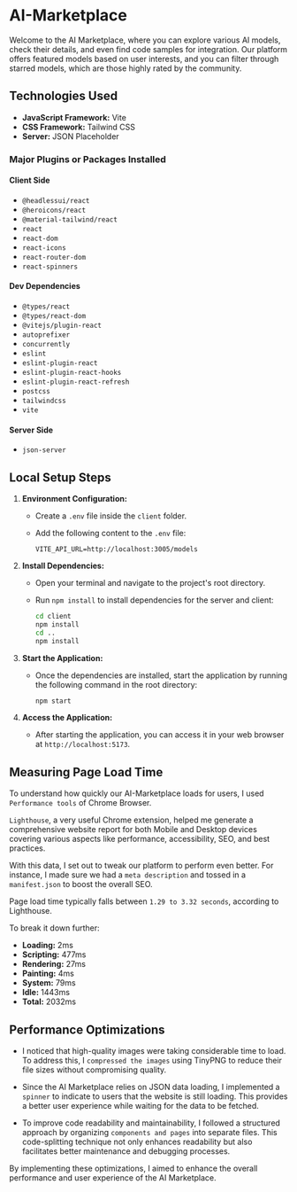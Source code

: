 # AI-Marketplace

Welcome to the AI Marketplace, where you can explore various AI models, check their details, and even find code samples for integration. Our platform offers featured models based on user interests, and you can filter through starred models, which are those highly rated by the community.

## Technologies Used

- **JavaScript Framework:** Vite
- **CSS Framework:** Tailwind CSS
- **Server:** JSON Placeholder

### Major Plugins or Packages Installed

#### Client Side

- `@headlessui/react`
- `@heroicons/react`
- `@material-tailwind/react`
- `react`
- `react-dom`
- `react-icons`
- `react-router-dom`
- `react-spinners`

#### Dev Dependencies

- `@types/react`
- `@types/react-dom`
- `@vitejs/plugin-react`
- `autoprefixer`
- `concurrently`
- `eslint`
- `eslint-plugin-react`
- `eslint-plugin-react-hooks`
- `eslint-plugin-react-refresh`
- `postcss`
- `tailwindcss`
- `vite`

#### Server Side

- `json-server`

## Local Setup Steps

1. **Environment Configuration:**

   - Create a `.env` file inside the `client` folder.
   - Add the following content to the `.env` file:

     ```
     VITE_API_URL=http://localhost:3005/models
     ```

2. **Install Dependencies:**

   - Open your terminal and navigate to the project's root directory.
   - Run `npm install` to install dependencies for the server and client:

     ```bash
     cd client
     npm install
     cd ..
     npm install
     ```

3. **Start the Application:**

   - Once the dependencies are installed, start the application by running the following command in the root directory:

     ```bash
     npm start
     ```

4. **Access the Application:**

   - After starting the application, you can access it in your web browser at `http://localhost:5173`.

## Measuring Page Load Time

To understand how quickly our AI-Marketplace loads for users, I used `Performance tools` of Chrome Browser.

`Lighthouse`, a very useful Chrome extension, helped me generate a comprehensive website report for both Mobile and Desktop devices covering various aspects like performance, accessibility, SEO, and best practices.

With this data, I set out to tweak our platform to perform even better. For instance, I made sure we had a `meta description` and tossed in a `manifest.json` to boost the overall SEO.

Page load time typically falls between `1.29 to 3.32 seconds`, according to Lighthouse.

To break it down further:

- **Loading:** 2ms
- **Scripting:** 477ms
- **Rendering:** 27ms
- **Painting:** 4ms
- **System:** 79ms
- **Idle:** 1443ms
- **Total:** 2032ms

## Performance Optimizations

- I noticed that high-quality images were taking considerable time to load. To address this, I `compressed the images` using TinyPNG to reduce their file sizes without compromising quality.

- Since the AI Marketplace relies on JSON data loading, I implemented a `spinner` to indicate to users that the website is still loading. This provides a better user experience while waiting for the data to be fetched.

- To improve code readability and maintainability, I followed a structured approach by organizing `components and pages` into separate files. This code-splitting technique not only enhances readability but also facilitates better maintenance and debugging processes.

By implementing these optimizations, I aimed to enhance the overall performance and user experience of the AI Marketplace.
